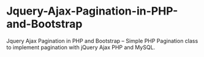 # Jquery-Ajax-Pagination-in-PHP-and-Bootstrap
Jquery Ajax Pagination in PHP and Bootstrap – Simple PHP Pagination class to implement pagination with jQuery Ajax PHP and MySQL.
